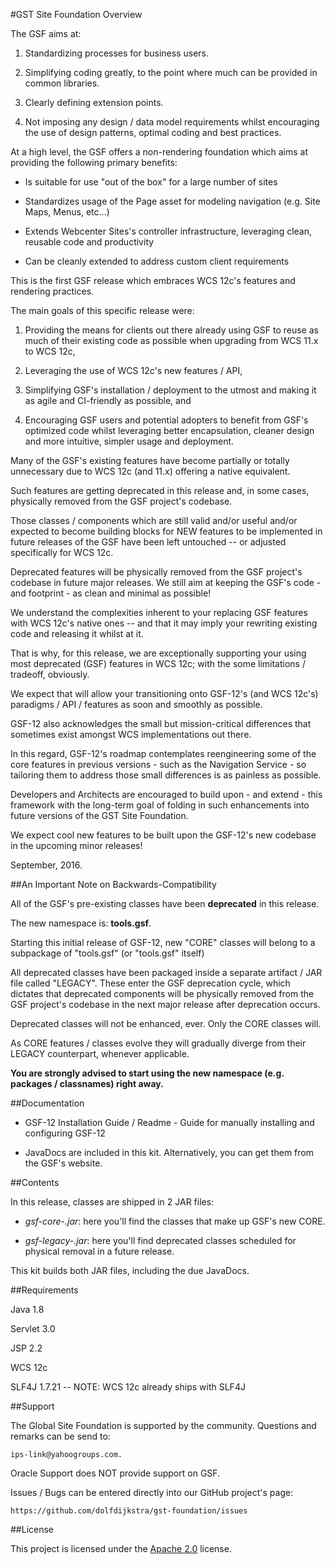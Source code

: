 <!--
 Copyright 2012 Oracle Corporation. All Rights Reserved.

 Licensed under the Apache License, Version 2.0 (the "License");
 you may not use this file except in compliance with the License.
 You may obtain a copy of the License at

 http://www.apache.org/licenses/LICENSE-2.0

 Unless required by applicable law or agreed to in writing, software
 distributed under the License is distributed on an "AS IS" BASIS,
 WITHOUT WARRANTIES OR CONDITIONS OF ANY KIND, either express or implied.
 See the License for the specific language governing permissions and
 limitations under the License.
-->

#GST Site Foundation Overview

The GSF aims at:

1.	Standardizing processes for business users.

2.	Simplifying coding greatly, to the point where much can be provided in common libraries.

3.	Clearly defining extension points.

4.	Not imposing any design / data model requirements whilst encouraging the use of design patterns, optimal coding and best practices.

At a high level, the GSF offers a non-rendering foundation which aims at providing the following primary benefits:

*	Is suitable for use "out of the box" for a large number of sites

*	Standardizes usage of the Page asset for modeling navigation (e.g. Site Maps, Menus, etc...)

*	Extends Webcenter Sites's controller infrastructure, leveraging clean, reusable code and productivity

*	Can be cleanly extended to address custom client requirements

This is the first GSF release which embraces WCS 12c's features and rendering practices.

The main goals of this specific release were:

1.	Providing the means for clients out there already using GSF to reuse as much of their existing code as possible when upgrading from WCS 11.x to WCS 12c,

2.	Leveraging the use of WCS 12c's new features / API,

3.	Simplifying GSF's installation / deployment to the utmost and making it as agile and CI-friendly as possible, and

4.	Encouraging GSF users and potential adopters to benefit from GSF's optimized code whilst leveraging better encapsulation, cleaner design and more intuitive, simpler usage and deployment.

Many of the GSF's existing features have become partially or totally unnecessary due to WCS 12c (and 11.x) offering a native equivalent.

Such features are getting deprecated in this release and, in some cases, physically removed from the GSF project's codebase.

Those classes / components which are still valid and/or useful and/or expected to become building blocks for NEW features to be
implemented in future releases of the GSF have been left untouched -- or adjusted specifically for WCS 12c.

Deprecated features will be physically removed from the GSF project's codebase in future major releases. We still aim at keeping the GSF's code - and footprint - as clean and minimal as possible!

We understand the complexities inherent to your replacing GSF features with WCS 12c's native ones -- and that it may imply
your rewriting existing code and releasing it whilst at it.

That is why, for this release, we are exceptionally supporting your using most deprecated (GSF) features in WCS 12c; with
the some limitations / tradeoff, obviously.

We expect that will allow your transitioning onto GSF-12's (and WCS 12c's) paradigms / API / features as
soon and smoothly as possible.

GSF-12 also acknowledges the small but mission-critical differences that sometimes exist amongst WCS implementations
out there.

In this regard, GSF-12's roadmap contemplates reengineering some of the core features in previous versions - such as the
Navigation Service - so tailoring them to address those small differences is as painless as possible.

Developers and Architects are encouraged to build upon - and extend - this framework with the long-term goal of folding
in such enhancements into future versions of the GST Site Foundation.

We expect cool new features to be built upon the GSF-12's new codebase in the upcoming minor releases!

September, 2016.

##An Important Note on Backwards-Compatibility

All of the GSF's pre-existing classes have been **deprecated** in this release.

The new namespace is: **tools.gsf**.

Starting this initial release of GSF-12, new "CORE" classes will belong to a subpackage of "tools.gsf" (or "tools.gsf" itself)

All deprecated classes have been packaged inside a separate artifact / JAR file called "LEGACY". These enter the GSF	deprecation cycle, which dictates that deprecated components will be physically removed from the GSF project's codebase in the next major release after deprecation occurs.

Deprecated classes will not be enhanced, ever. Only the CORE classes will.

As CORE features / classes evolve they will gradually diverge from their LEGACY counterpart, whenever applicable.

**You are strongly advised to start using the new namespace (e.g. packages / classnames) right away.**

##Documentation

* GSF-12 Installation Guide / Readme - Guide for manually installing and configuring GSF-12

* JavaDocs are included in this kit. Alternatively, you can get them from the GSF's website.

##Contents

In this release, classes are shipped in 2 JAR files:

*	*gsf-core-<version>.jar*: here you'll find the classes that make up GSF's new CORE.

*	*gsf-legacy-<version>.jar*: here you'll find deprecated classes scheduled for physical removal in a future release.

This kit builds both JAR files, including the due JavaDocs.

##Requirements

Java 1.8

Servlet 3.0

JSP 2.2

WCS 12c

SLF4J 1.7.21 -- NOTE: WCS 12c already ships with SLF4J

##Support

The Global Site Foundation is supported by the community. Questions and remarks can be send to:

	ips-link@yahoogroups.com.

Oracle Support does NOT provide support on GSF.

Issues / Bugs can be entered directly into our GitHub project's page:

	https://github.com/dolfdijkstra/gst-foundation/issues

##License

This project is licensed under the [Apache 2.0](http://www.apache.org/licenses/LICENSE-2.0.html) license.
